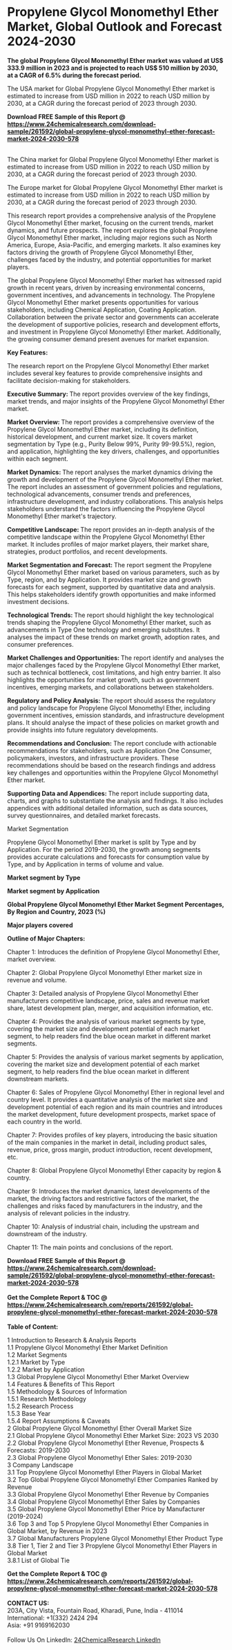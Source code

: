 <h1>Propylene Glycol Monomethyl Ether Market, Global Outlook and Forecast 2024-2030</h1><p><strong>The global Propylene Glycol Monomethyl Ether market was valued at US$ 333.9 million in 2023 and is projected to reach US$ 510 million by 2030, at a CAGR of 6.5% during the forecast period.</strong></p><p>
</p><p>The USA market for Global Propylene Glycol Monomethyl Ether market is estimated to increase from USD million in 2022 to reach USD million by 2030, at a CAGR during the forecast period of 2023 through 2030.</p><div><b>Download FREE Sample of this Report @ 
            <a href="https://www.24chemicalresearch.com/download-sample/261592/global-propylene-glycol-monomethyl-ether-forecast-market-2024-2030-578">
            https://www.24chemicalresearch.com/download-sample/261592/global-propylene-glycol-monomethyl-ether-forecast-market-2024-2030-578</a></b></div><br><p>
</p><p>The China market for Global Propylene Glycol Monomethyl Ether market is estimated to increase from USD million in 2022 to reach USD million by 2030, at a CAGR during the forecast period of 2023 through 2030.</p><p>
</p><p>The Europe market for Global Propylene Glycol Monomethyl Ether market is estimated to increase from USD million in 2022 to reach USD million by 2030, at a CAGR during the forecast period of 2023 through 2030.</p><p>
</p><p>This research report provides a comprehensive analysis of the Propylene Glycol Monomethyl Ether market, focusing on the current trends, market dynamics, and future prospects. The report explores the global Propylene Glycol Monomethyl Ether market, including major regions such as North America, Europe, Asia-Pacific, and emerging markets. It also examines key factors driving the growth of Propylene Glycol Monomethyl Ether, challenges faced by the industry, and potential opportunities for market players.</p><p>
The global Propylene Glycol Monomethyl Ether market has witnessed rapid growth in recent years, driven by increasing environmental concerns, government incentives, and advancements in technology. The Propylene Glycol Monomethyl Ether market presents opportunities for various stakeholders, including Chemical Application, Coating Application. Collaboration between the private sector and governments can accelerate the development of supportive policies, research and development efforts, and investment in Propylene Glycol Monomethyl Ether market. Additionally, the growing consumer demand present avenues for market expansion.</p><p>
<strong>Key Features:</strong></p><p>
The research report on the Propylene Glycol Monomethyl Ether market includes several key features to provide comprehensive insights and facilitate decision-making for stakeholders.</p><p>
<strong>Executive Summary: </strong>The report provides overview of the key findings, market trends, and major insights of the Propylene Glycol Monomethyl Ether market.</p><p>
<strong>Market Overview: </strong>The report provides a comprehensive overview of the Propylene Glycol Monomethyl Ether market, including its definition, historical development, and current market size. It covers market segmentation by Type (e.g., Purity Below 99%, Purity 99-99.5%), region, and application, highlighting the key drivers, challenges, and opportunities within each segment.</p><p>
<strong>Market Dynamics: </strong>The report analyses the market dynamics driving the growth and development of the Propylene Glycol Monomethyl Ether market. The report includes an assessment of government policies and regulations, technological advancements, consumer trends and preferences, infrastructure development, and industry collaborations. This analysis helps stakeholders understand the factors influencing the Propylene Glycol Monomethyl Ether market's trajectory.</p><p>
<strong>Competitive Landscape: </strong>The report provides an in-depth analysis of the competitive landscape within the Propylene Glycol Monomethyl Ether market. It includes profiles of major market players, their market share, strategies, product portfolios, and recent developments.</p><p>
<strong>Market Segmentation and Forecast: </strong>The report segment the Propylene Glycol Monomethyl Ether market based on various parameters, such as by Type, region, and by Application. It provides market size and growth forecasts for each segment, supported by quantitative data and analysis. This helps stakeholders identify growth opportunities and make informed investment decisions.</p><p>
<strong>Technological Trends: </strong>The report should highlight the key technological trends shaping the Propylene Glycol Monomethyl Ether market, such as advancements in Type One technology and emerging substitutes. It analyses the impact of these trends on market growth, adoption rates, and consumer preferences.</p><p>
<strong>Market Challenges and Opportunities: </strong>The report identify and analyses the major challenges faced by the Propylene Glycol Monomethyl Ether market, such as technical bottleneck, cost limitations, and high entry barrier. It also highlights the opportunities for market growth, such as government incentives, emerging markets, and collaborations between stakeholders.</p><p>
<strong>Regulatory and Policy Analysis: </strong>The report should assess the regulatory and policy landscape for Propylene Glycol Monomethyl Ether, including government incentives, emission standards, and infrastructure development plans. It should analyse the impact of these policies on market growth and provide insights into future regulatory developments.</p><p>
<strong>Recommendations and Conclusion:</strong> The report conclude with actionable recommendations for stakeholders, such as Application One Consumer, policymakers, investors, and infrastructure providers. These recommendations should be based on the research findings and address key challenges and opportunities within the Propylene Glycol Monomethyl Ether market.</p><p>
<strong>Supporting Data and Appendices: </strong>The report include supporting data, charts, and graphs to substantiate the analysis and findings. It also includes appendices with additional detailed information, such as data sources, survey questionnaires, and detailed market forecasts.</p><p>
Market Segmentation</p><p>
Propylene Glycol Monomethyl Ether market is split by Type and by Application. For the period 2019-2030, the growth among segments provides accurate calculations and forecasts for consumption value by Type, and by Application in terms of volume and value.</p><p>
<strong>Market segment by Type</strong></p><p>
</p><p>
</p><p><strong>Market segment by Application</strong></p><p>
</p><p>
</p><p><strong>Global Propylene Glycol Monomethyl Ether Market Segment Percentages, By Region and Country, 2023 (%)</strong></p><p>
</p><p>
</p><p></p><p>
</p><p><strong>Major players covered</strong></p><p>
</p><p>
</p><p><strong>Outline of Major Chapters:</strong></p><p>
Chapter 1: Introduces the definition of Propylene Glycol Monomethyl Ether, market overview.</p><p>
Chapter 2: Global Propylene Glycol Monomethyl Ether market size in revenue and volume.</p><p>
Chapter 3: Detailed analysis of Propylene Glycol Monomethyl Ether manufacturers competitive landscape, price, sales and revenue market share, latest development plan, merger, and acquisition information, etc.</p><p>
Chapter 4: Provides the analysis of various market segments by type, covering the market size and development potential of each market segment, to help readers find the blue ocean market in different market segments.</p><p>
Chapter 5: Provides the analysis of various market segments by application, covering the market size and development potential of each market segment, to help readers find the blue ocean market in different downstream markets.</p><p>
Chapter 6: Sales of Propylene Glycol Monomethyl Ether in regional level and country level. It provides a quantitative analysis of the market size and development potential of each region and its main countries and introduces the market development, future development prospects, market space of each country in the world.</p><p>
Chapter 7: Provides profiles of key players, introducing the basic situation of the main companies in the market in detail, including product sales, revenue, price, gross margin, product introduction, recent development, etc.</p><p>
Chapter 8: Global Propylene Glycol Monomethyl Ether capacity by region &amp; country.</p><p>
Chapter 9: Introduces the market dynamics, latest developments of the market, the driving factors and restrictive factors of the market, the challenges and risks faced by manufacturers in the industry, and the analysis of relevant policies in the industry.</p><p>
Chapter 10: Analysis of industrial chain, including the upstream and downstream of the industry.</p><p>
Chapter 11: The main points and conclusions of the report.</p><div><b>Download FREE Sample of this Report @ 
            <a href="https://www.24chemicalresearch.com/download-sample/261592/global-propylene-glycol-monomethyl-ether-forecast-market-2024-2030-578">
            https://www.24chemicalresearch.com/download-sample/261592/global-propylene-glycol-monomethyl-ether-forecast-market-2024-2030-578</a></b></div><br><div><b>Get the Complete Report & TOC @ 
            <a href="https://www.24chemicalresearch.com/reports/261592/global-propylene-glycol-monomethyl-ether-forecast-market-2024-2030-578">
            https://www.24chemicalresearch.com/reports/261592/global-propylene-glycol-monomethyl-ether-forecast-market-2024-2030-578</a></b></div><br>
            <b>Table of Content:</b><p>1 Introduction to Research & Analysis Reports<br />
    1.1 Propylene Glycol Monomethyl Ether Market Definition<br />
    1.2 Market Segments<br />
        1.2.1 Market by Type<br />
        1.2.2 Market by Application<br />
    1.3 Global Propylene Glycol Monomethyl Ether Market Overview<br />
    1.4 Features & Benefits of This Report<br />
    1.5 Methodology & Sources of Information<br />
        1.5.1 Research Methodology<br />
        1.5.2 Research Process<br />
        1.5.3 Base Year<br />
        1.5.4 Report Assumptions & Caveats<br />
2 Global Propylene Glycol Monomethyl Ether Overall Market Size<br />
    2.1 Global Propylene Glycol Monomethyl Ether Market Size: 2023 VS 2030<br />
    2.2 Global Propylene Glycol Monomethyl Ether Revenue, Prospects & Forecasts: 2019-2030<br />
    2.3 Global Propylene Glycol Monomethyl Ether Sales: 2019-2030<br />
3 Company Landscape<br />
    3.1 Top Propylene Glycol Monomethyl Ether Players in Global Market<br />
    3.2 Top Global Propylene Glycol Monomethyl Ether Companies Ranked by Revenue<br />
    3.3 Global Propylene Glycol Monomethyl Ether Revenue by Companies<br />
    3.4 Global Propylene Glycol Monomethyl Ether Sales by Companies<br />
    3.5 Global Propylene Glycol Monomethyl Ether Price by Manufacturer (2019-2024)<br />
    3.6 Top 3 and Top 5 Propylene Glycol Monomethyl Ether Companies in Global Market, by Revenue in 2023<br />
    3.7 Global Manufacturers Propylene Glycol Monomethyl Ether Product Type<br />
    3.8 Tier 1, Tier 2 and Tier 3 Propylene Glycol Monomethyl Ether Players in Global Market<br />
        3.8.1 List of Global Tie</p><div><b>Get the Complete Report & TOC @ 
            <a href="https://www.24chemicalresearch.com/reports/261592/global-propylene-glycol-monomethyl-ether-forecast-market-2024-2030-578">
            https://www.24chemicalresearch.com/reports/261592/global-propylene-glycol-monomethyl-ether-forecast-market-2024-2030-578</a></b></div><br><b>CONTACT US:</b><br>
            203A, City Vista, Fountain Road, Kharadi, Pune, India - 411014<br>
            International: +1(332) 2424 294<br>
            Asia: +91 9169162030 <br><br>
            Follow Us On LinkedIn: <a href="https://www.linkedin.com/company/24chemicalresearch/">24ChemicalResearch LinkedIn</a>